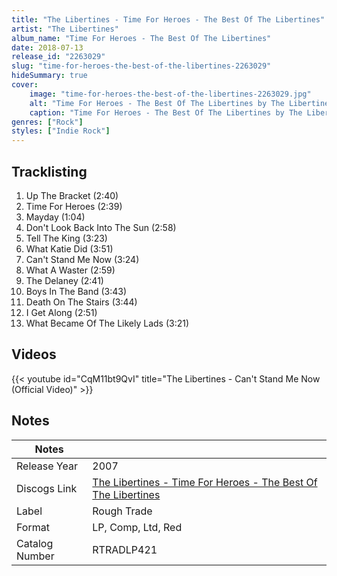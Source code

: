 ```yaml
---
title: "The Libertines - Time For Heroes - The Best Of The Libertines"
artist: "The Libertines"
album_name: "Time For Heroes - The Best Of The Libertines"
date: 2018-07-13
release_id: "2263029"
slug: "time-for-heroes-the-best-of-the-libertines-2263029"
hideSummary: true
cover:
    image: "time-for-heroes-the-best-of-the-libertines-2263029.jpg"
    alt: "Time For Heroes - The Best Of The Libertines by The Libertines"
    caption: "Time For Heroes - The Best Of The Libertines by The Libertines"
genres: ["Rock"]
styles: ["Indie Rock"]
---
```


## Tracklisting
1. Up The Bracket (2:40)
2. Time For Heroes (2:39)
3. Mayday (1:04)
4. Don't Look Back Into The Sun (2:58)
5. Tell The King (3:23)
6. What Katie Did (3:51)
7. Can't Stand Me Now (3:24)
8. What A Waster (2:59)
9. The Delaney (2:41)
10. Boys In The Band (3:43)
11. Death On The Stairs (3:44)
12. I Get Along (2:51)
13. What Became Of The Likely Lads (3:21)

## Videos
{{< youtube id="CqM11bt9QvI" title="The Libertines - Can't Stand Me Now (Official Video)" >}}


## Notes

| Notes          |             |
| ---------------| ----------- |
| Release Year   | 2007 |
| Discogs Link   | [The Libertines - Time For Heroes - The Best Of The Libertines](https://www.discogs.com/release/2263029-The-Libertines-Time-For-Heroes-The-Best-Of-The-Libertines) |
| Label          | Rough Trade |
| Format         | LP, Comp, Ltd, Red |
| Catalog Number | RTRADLP421 |



